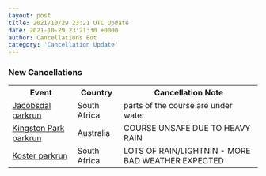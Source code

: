 ```yaml
---
layout: post
title: 2021/10/29 23:21 UTC Update
date: 2021-10-29 23:21:30 +0000
author: Cancellations Bot
category: 'Cancellation Update'
---
```


<h3>New Cancellations</h3>
<div class='hscrollable'>
<table style='width: 100%'>
    <tr>
        <th>Event</th>
        <th>Country</th>
        <th>Cancellation Note</th>
    </tr>
    <tr>
        <td><a href="https://www.parkrun.co.za/jacobsdal">Jacobsdal parkrun</a></td>
        <td>South Africa</td>
        <td>parts of the course are under water</td>
    </tr>
    <tr>
        <td><a href="https://www.parkrun.com.au/kingstonpark">Kingston Park parkrun</a></td>
        <td>Australia</td>
        <td>COURSE UNSAFE DUE TO HEAVY RAIN</td>
    </tr>
    <tr>
        <td><a href="https://www.parkrun.co.za/koster">Koster parkrun</a></td>
        <td>South Africa</td>
        <td>LOTS OF RAIN/LIGHTNIN  - MORE BAD WEATHER EXPECTED</td>
    </tr>
</table>
</div>
